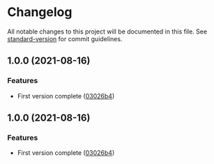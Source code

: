 # Changelog

All notable changes to this project will be documented in this file. See [standard-version](https://github.com/conventional-changelog/standard-version) for commit guidelines.

## 1.0.0 (2021-08-16)


### Features

* First version complete ([03026b4](https://github.com/nonara/extract-changelog-release/commit/03026b432806f306259b186a7493a5e57c895198))

## 1.0.0 (2021-08-16)


### Features

* First version complete ([03026b4](https://github.com/nonara/extract-changelog-release/commit/03026b432806f306259b186a7493a5e57c895198))
